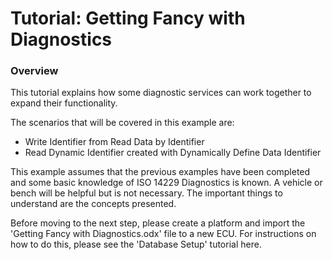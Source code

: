 # Tutorial: Getting Fancy with Diagnostics

### Overview

This tutorial explains how some diagnostic services can work together to expand their functionality.

The scenarios that will be covered in this example are:

* Write Identifier from Read Data by Identifier
* Read Dynamic Identifier created with Dynamically Define Data Identifier

This example assumes that the previous examples have been completed and some basic knowledge of ISO 14229 Diagnostics is known. A vehicle or bench will be helpful but is not necessary. The important things to understand are the concepts presented.

Before moving to the next step, please create a platform and import the 'Getting Fancy with Diagnostics.odx' file to a new ECU. For instructions on how to do this, please see the 'Database Setup' tutorial here.
